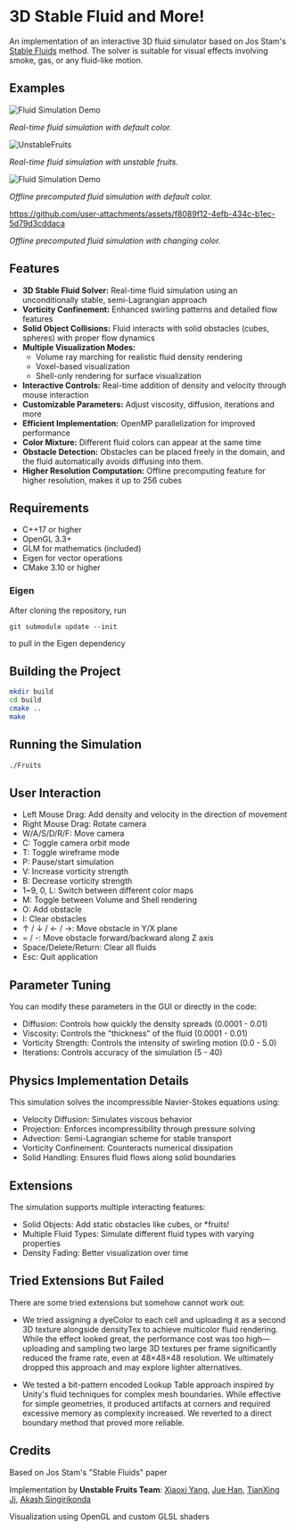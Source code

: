 # 3D Stable Fluid and More!

An implementation of an interactive 3D fluid simulator based on Jos Stam's [Stable Fluids](https://pages.cs.wisc.edu/~chaol/data/cs777/stam-stable_fluids.pdf) method. The solver is suitable for visual effects involving smoke, gas, or any fluid-like motion. 

## Examples
![Fluid Simulation Demo](./example-meshes/example.gif)

*Real-time fluid simulation with default color.*

![UnstableFruits](https://github.com/user-attachments/assets/fa42f7d6-cd5a-4cd1-b5ff-77babd87683f)

*Real-time fluid simulation with unstable fruits.*

![Fluid Simulation Demo](./example-meshes/olexample.gif)

*Offline precomputed fluid simulation with default color.*

https://github.com/user-attachments/assets/f8089f12-4efb-434c-b1ec-5d79d3cddaca

*Offline precomputed fluid simulation with changing color.*

## Features

- **3D Stable Fluid Solver:** Real-time fluid simulation using an unconditionally stable, semi-Lagrangian approach
- **Vorticity Confinement:** Enhanced swirling patterns and detailed flow features
- **Solid Object Collisions:** Fluid interacts with solid obstacles (cubes, spheres) with proper flow dynamics
- **Multiple Visualization Modes:**
  - Volume ray marching for realistic fluid density rendering
  - Voxel-based visualization
  - Shell-only rendering for surface visualization
- **Interactive Controls:** Real-time addition of density and velocity through mouse interaction
- **Customizable Parameters:** Adjust viscosity, diffusion, iterations and more
- **Efficient Implementation:** OpenMP parallelization for improved performance
- **Color Mixture:** Different fluid colors can appear at the same time
- **Obstacle Detection:** Obstacles can be placed freely in the domain, and the fluid automatically avoids diffusing into them.
- **Higher Resolution Computation:** Offline precomputing feature for higher resolution, makes it up to 256 cubes

## Requirements

- C++17 or higher
- OpenGL 3.3+
- GLM for mathematics (included)
- Eigen for vector operations
- CMake 3.10 or higher

### Eigen

After cloning the repository, run
```
git submodule update --init
```
to pull in the Eigen dependency

## Building the Project

```bash
mkdir build
cd build
cmake ..
make
```

## Running the Simulation 
```bash
./Fruits
```

## User Interaction

- Left Mouse Drag: Add density and velocity in the direction of movement
- Right Mouse Drag: Rotate camera
- W/A/S/D/R/F: Move camera
- C: Toggle camera orbit mode
- T: Toggle wireframe mode
- P: Pause/start simulation
- V: Increase vorticity strength
- B: Decrease vorticity strength
- 1~9, 0, L: Switch between different color maps
- M: Toggle between Volume and Shell rendering
- O: Add obstacle
- I: Clear obstacles
- ↑ / ↓ / ← / →: Move obstacle in Y/X plane
- = / -: Move obstacle forward/backward along Z axis
- Space/Delete/Return: Clear all fluids
- Esc: Quit application

## Parameter Tuning
You can modify these parameters in the GUI or directly in the code:

 - Diffusion: Controls how quickly the density spreads (0.0001 - 0.01)
 - Viscosity: Controls the "thickness" of the fluid (0.0001 - 0.01)
 - Vorticity Strength: Controls the intensity of swirling motion (0.0 - 5.0)
 - Iterations: Controls accuracy of the simulation (5 - 40)

## Physics Implementation Details
This simulation solves the incompressible Navier-Stokes equations using:

 - Velocity Diffusion: Simulates viscous behavior
 - Projection: Enforces incompressibility through pressure solving
 - Advection: Semi-Lagrangian scheme for stable transport
 - Vorticity Confinement: Counteracts numerical dissipation
 - Solid Handling: Ensures fluid flows along solid boundaries
   
## Extensions
The simulation supports multiple interacting features:

- Solid Objects: Add static obstacles like cubes, or *fruits!
- Multiple Fluid Types: Simulate different fluid types with varying properties
- Density Fading: Better visualization over time

## Tried Extensions But Failed
There are some tried extensions but somehow cannot work out:

 - We tried assigning a dyeColor to each cell and uploading it as a second 3D texture alongside densityTex to achieve multicolor fluid rendering. While the effect looked great, the performance cost was too high—uploading and sampling two large 3D textures per frame significantly reduced the frame rate, even at 48×48×48 resolution. We ultimately dropped this approach and may explore lighter alternatives.
 
- We tested a bit-pattern encoded Lookup Table approach inspired by Unity's fluid techniques for complex mesh boundaries. While effective for simple geometries, it produced artifacts at corners and required excessive memory as complexity increased. We reverted to a direct boundary method that proved more reliable.
## Credits
Based on Jos Stam's "Stable Fluids" paper

Implementation by **Unstable Fruits Team**: 
[Xiaoxi Yang](https://github.com/yangxiaoxi65),
[Jue Han](https://github.com/amk09),
[TianXing Ji](https://github.com/TianxingJi), 
[Akash Singirikonda](https://github.com/AkashSingirikonda)

Visualization using OpenGL and custom GLSL shaders





